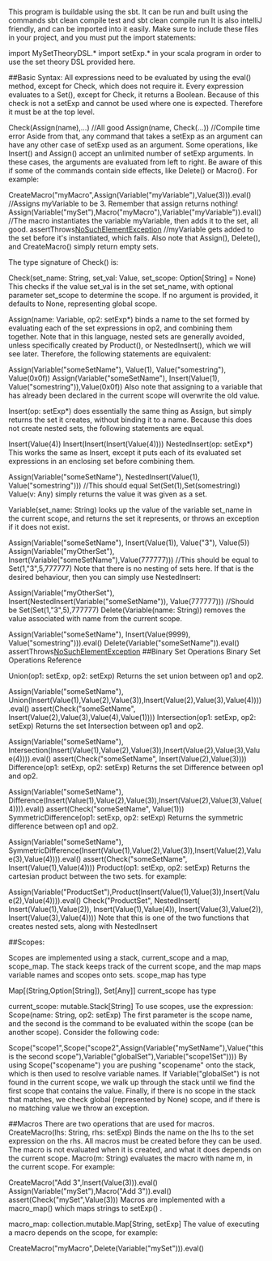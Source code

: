 This program is buildable using the sbt. It can be run and built using the commands sbt clean compile test and sbt clean compile run It is also intelliJ friendly, and can be imported into it easily. Make sure to include these files in your project, and you must put the import statements:

import MySetTheoryDSL.*
import setExp.*
in your scala program in order to use the set theory DSL provided here.

##Basic Syntax: All expressions need to be evaluated by using the eval() method, except for Check, which does not require it. Every expression evaluates to a Set(), except for Check, it returns a Boolean. Because of this check is not a setExp and cannot be used where one is expected. Therefore it must be at the top level.

Check(Assign(name),...) //All good
Assign(name, Check(...)) //Compile time error
Aside from that, any command that takes a setExp as an argument can have any other case of setExp used as an argument. Some operations, like Insert() and Assign() accept an unlimited number of setExp arguments. In these cases, the arguments are evaluated from left to right. Be aware of this if some of the commands contain side effects, like Delete() or Macro(). For example:

CreateMacro("myMacro",Assign(Variable("myVariable"),Value(3))).eval() //Assigns myVariable to be 3. Remember that assign returns nothing!
Assign(Variable("mySet"),Macro("myMacro"),Variable("myVariable")).eval() //The macro instantiates the variable myVariable, then adds it to the set, all good.
assertThrows[NoSuchElementException](Assign(Variable("mySet"),Variable("myVariable"),Macro("myMacro")).eval()) //myVariable gets added to the set before it's instantiated, which fails.
Also note that Assign(), Delete(), and CreateMacro() simply return empty sets.

The type signature of Check() is:

Check(set_name: String, set_val: Value, set_scope: Option[String] = None)
This checks if the value set_val is in the set set_name, with optional parameter set_scope to determine the scope. If no argument is provided, it defaults to None, representing global scope.

Assign(name: Variable, op2: setExp*) binds a name to the set formed by evaluating each of the set expressions in op2, and combining them together. Note that in this language, nested sets are generally avoided, unless specifically created by Product(), or NestedInsert(), which we will see later. Therefore, the following statements are equivalent:

Assign(Variable("someSetName"), Value(1), Value("somestring"), Value(0x0f))
Assign(Variable("someSetName"), Insert(Value(1), Value("somestring")),Value(0x0f))
Also note that assigning to a variable that has already been declared in the current scope will overwrite the old value.

Insert(op: setExp*) does essentially the same thing as Assign, but simply returns the set it creates, without binding it to a name. Because this does not create nested sets, the following statements are equal.

Insert(Value(4))
Insert(Insert(Insert(Value(4)))) 
NestedInsert(op: setExp*) This works the same as Insert, except it puts each of its evaluated set expressions in an enclosing set before combining them.

Assign(Variable("someSetName"), NestedInsert(Value(1), Value("somestring"))) //This should equal Set(Set(1),Set(somestring))
Value(v: Any) simply returns the value it was given as a set.

Variable(set_name: String) looks up the value of the variable set_name in the current scope, and returns the set it represents, or throws an exception if it does not exist.

Assign(Variable("someSetName"), Insert(Value(1)), Value("3"), Value(5))
Assign(Variable("myOtherSet"), Insert(Variable("someSetName"),Value(777777))) //This should be equal to Set(1,"3",5,777777)
Note that there is no nesting of sets here. If that is the desired behaviour, then you can simply use NestedInsert:

Assign(Variable("myOtherSet"), Insert(NestedInsert(Variable("someSetName")), Value(777777))) //Should be Set(Set(1,"3",5),777777)
Delete(Variable(name: String)) removes the value associated with name from the current scope.

Assign(Variable("someSetName"), Insert(Value(9999), Value("somestring"))).eval()
Delete(Variable("someSetName")).eval()
assertThrows[NoSuchElementException](Variable("someSetName").eval())
##Binary Set Operations Binary Set Operations Reference

Union(op1: setExp, op2: setExp) Returns the set union between op1 and op2.

Assign(Variable("someSetName"), Union(Insert(Value(1),Value(2),Value(3)),Insert(Value(2),Value(3),Value(4)))).eval()
assert(Check("someSetName", Insert(Value(2),Value(3),Value(4),Value(1))))
Intersection(op1: setExp, op2: setExp) Returns the set Intersection between op1 and op2.

Assign(Variable("someSetName"), Intersection(Insert(Value(1),Value(2),Value(3)),Insert(Value(2),Value(3),Value(4)))).eval()
assert(Check("someSetName", Insert(Value(2),Value(3))))
Difference(op1: setExp, op2: setExp) Returns the set Difference between op1 and op2.

Assign(Variable("someSetName"), Difference(Insert(Value(1),Value(2),Value(3)),Insert(Value(2),Value(3),Value(4)))).eval()
assert(Check("someSetName", Value(1)))
SymmetricDifference(op1: setExp, op2: setExp) Returns the symmetric difference between op1 and op2.

Assign(Variable("someSetName"), SymmetricDifference(Insert(Value(1),Value(2),Value(3)),Insert(Value(2),Value(3),Value(4)))).eval()
assert(Check("someSetName", Insert(Value(1),Value(4))))
Product(op1: setExp, op2: setExp) Returns the cartesian product between the two sets. for example:

Assign(Variable("ProductSet"),Product(Insert(Value(1),Value(3)),Insert(Value(2),Value(4)))).eval()
Check("ProductSet", NestedInsert(
  Insert(Value(1),Value(2)),
  Insert(Value(1),Value(4)),
  Insert(Value(3),Value(2)),
  Insert(Value(3),Value(4))))
Note that this is one of the two functions that creates nested sets, along with NestedInsert

##Scopes:

Scopes are implemented using a stack, current_scope and a map, scope_map. The stack keeps track of the current scope, and the map maps variable names and scopes onto sets. scope_map has type

Map[(String,Option[String]), Set[Any]]
current_scope has type

current_scope: mutable.Stack[String]
To use scopes, use the expression: Scope(name: String, op2: setExp) The first parameter is the scope name, and the second is the command to be evaluated within the scope (can be another scope). Consider the following code:

Scope("scope1",Scope("scope2",Assign(Variable("mySetName"),Value("this is the second scope"),Variable("globalSet"),Variable("scope1Set"))))
By using Scope("scopename") you are pushing "scopename" onto the stack, which is then used to resolve variable names. If Variable("globalSet") is not found in the current scope, we walk up through the stack until we find the first scope that contains the value. Finally, if there is no scope in the stack that matches, we check global (represented by None) scope, and if there is no matching value we throw an exception.

##Macros There are two operations that are used for macros. CreateMacro(lhs: String, rhs: setExp) Binds the name on the lhs to the set expression on the rhs. All macros must be created before they can be used. The macro is not evaluated when it is created, and what it does depends on the current scope. Macro(m: String) evaluates the macro with name m, in the current scope.
For example:

CreateMacro("Add 3",Insert(Value(3))).eval()
Assign(Variable("mySet"),Macro("Add 3")).eval()
assert(Check("mySet",Value(3)))
Macros are implemented with a macro_map() which maps strings to setExp() .

macro_map: collection.mutable.Map[String, setExp]
The value of executing a macro depends on the scope, for example:

CreateMacro("myMacro",Delete(Variable("mySet"))).eval()